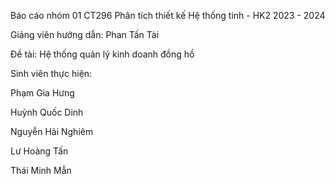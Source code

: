 Báo cáo nhóm 01 CT296 Phân tích thiết kế Hệ thống tinh  - HK2 2023 - 2024

Giảng viên hướng dẫn: Phan Tấn Tài

Đề tài: Hệ thống quản lý kinh doanh đồng hồ

Sinh viên thực hiện:

Phạm Gia Hưng

Huỳnh Quốc Dinh

Nguyễn Hải Nghiêm

Lư Hoàng Tấn

Thái Minh Mẫn
